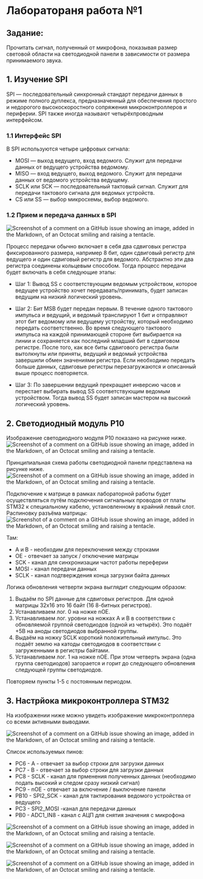 # Лаборатораня работа №1
## Задание:
Прочитать сигнал, полученный от микрофона, показывая размер световой области на светодиодной панели в зависимости от размера принимаемого звука.

## 1. Изучение SPI
SPI — последовательный синхронный стандарт передачи данных в режиме полного дуплекса, предназначенный для обеспечения простого и недорогого высокоскоростного сопряжения микроконтроллеров и периферии. SPI также иногда называют четырёхпроводным интерфейсом.
### 1.1 Интерфейс SPI
В SPI используются четыре цифровых сигнала:
* MOSI — выход ведущего, вход ведомого. Служит для передачи данных от ведущего устройства ведомому.
* MISO — вход ведущего, выход ведомого. Служит для передачи данных от ведомого устройства ведущему.
* SCLK или SCK — последовательный тактовый сигнал. Служит для передачи тактового сигнала для ведомых устройств.
* CS или SS — выбор микросхемы, выбор ведомого.
### 1.2 Прием и передача данных в SPI
![Screenshot of a comment on a GitHub issue showing an image, added in the Markdown, of an Octocat smiling and raising a tentacle.](https://upload.wikimedia.org/wikipedia/commons/b/bb/SPI_8-bit_circular_transfer.svg)

Процесс передачи обычно включает в себя два сдвиговых регистра фиксированного размера, например 8 бит, один сдвиговый регистр для ведущего и один сдвиговый регистр для ведомого. Абстрактно эти два регистра соединены кольцевым способом. Тогда процесс передачи будет включать в себя следующие этапы:

* Шаг 1: Вывод SS с соответствующим ведомым устройством, которое ведущее устройство хочет передавать/принимать, будет записан ведущим на низкий логический уровень.

* Шаг 2: Бит MSB будет передан первым. В течение одного тактового импульса и ведущий, и ведомый транслируют 1 бит и отправляют этот бит ведомому или ведущему устройству, который необходимо передать соответственно. Во время следующего тактового импульса на каждой принимающей стороне бит выбирается на линии и сохраняется как последний младший бит в сдвиговом регистре. После того, как все биты сдвигового регистра были вытолкнуты или приняты, ведущий и ведомый устройства завершили обмен значениями регистра. Если необходимо передать больше данных, сдвиговые регистры перезагружаются и описанный выше процесс повторяется.

* Шаг 3: По завершении ведущий прекращает инверсию часов и перестает выбирать вывод SS соответствующим ведомым устройством. Тогда вывод SS будет записан мастером на высокий логический уровень.
## 2. Светодиодный модуль P10
Изображение светодиодного модуля P10 показано на рисунке ниже.
![Screenshot of a comment on a GitHub issue showing an image, added in the Markdown, of an Octocat smiling and raising a tentacle.](https://led-ekb.ru/image/cache/data/moduli/P10_Single_Outdoor_Module-600x750.jpg)

Принципиальная схема работы светодиодной панели представлена ​​на рисунке ниже.
![Screenshot of a comment on a GitHub issue showing an image, added in the Markdown, of an Octocat smiling and raising a tentacle.](https://habrastorage.org/files/67b/bb8/862/67bbb8862780441586c79c3825618402.gif)

Подключение к матрице в рамках лабораторной работы будет осуществляться путём подключения сигнальных проводов от платы STM32 к специальному кабелю, установленному в крайний левый слот. Распиновку разъёма матрицы: 
![Screenshot of a comment on a GitHub issue showing an image, added in the Markdown, of an Octocat smiling and raising a tentacle.](https://habrastorage.org/r/w1560/files/0bc/02e/643/0bc02e6435c04856a93533bdb10f40e3.jpg)

Там:
* A и B - необходим для переключения между строками
* OE - отвечает за запуск / отключение матрицы 
* SCK - канал для синхронизации частот работы переферии 
* MOSI - канал передачи данных
* SCLK - канал подтверждения конца загрузки байта данных

Логика обновления четверти экрана выглядит следующим образом:
1. Выдаём по SPI данные для сдвиговых регистров. Для одной матрицы 32x16 это 16 байт (16 8-битных регистров).
1. Устанавливаем лог. 0 на ножке nOE.
1. Устанавливаем лог. уровни на ножках A и B в соответствии с обновляемой группой светодиодов (одной из четырёх). Это подаёт +5В на аноды светодиодов выбранной группы.
1. Выдаём на ножку SCLK короткий положительный импульс. Это подаёт землю на катоды светодиодов в соответствии с загруженными в регистры байтами.
1. Устанавливаем лог. 1 на ножке nOE. При этом четверть экрана (одна группа светодиодов) загорается и горит до следующего обновления следующей группы светодиодов.

Повторяем пункты 1-5 с постоянным периодом.

## 3. Настрйока микроконтроллера STM32
На изображении ниже можно увидеть изображение микроконтроллера со всеми активными выводами.

![Screenshot of a comment on a GitHub issue showing an image, added in the Markdown, of an Octocat smiling and raising a tentacle.](https://media.discordapp.net/attachments/1033680304692539505/1188547149210861668/OdKleh5M0yo.png?ex=659aebca&is=658876ca&hm=162e69591f935073c35f958be0b5c2dffaec6dfdddce8f4cee154030715d9b56&=&format=webp&quality=lossless&width=514&height=468)

Список используемых пинов: 
* PC6 - A - отвечает за выбор строки для загрузки данных
* PС7 - B - отвечает за выбор строки для загрузки данных
* PC8 - SCLK - канал для прменения полученных данных (необходимо подать высокий и следом сразу низкий сигнал)
* PС9 - nOE - отвечает за включение / выключение панели
* PB10 - SPI2_SCK - канал для тактирования ведомого устройства от ведущего
* PC3 - SPI2_MOSI -канал для передачи данных
* PB0 - ADC1_IN8 - канал с АЦП для снятия значения с микрофона

![Screenshot of a comment on a GitHub issue showing an image, added in the Markdown, of an Octocat smiling and raising a tentacle.](https://media.discordapp.net/attachments/1033680304692539505/1188554629240340550/image.png?ex=659af2c1&is=65887dc1&hm=72ebc7e24bca8c854c55b40b3e926c905620a5d540e3927177c7771eadc21768&=&format=webp&quality=lossless&width=768&height=354)

![Screenshot of a comment on a GitHub issue showing an image, added in the Markdown, of an Octocat smiling and raising a tentacle.](https://media.discordapp.net/attachments/1033680304692539505/1188554799176757328/image.png?ex=659af2ea&is=65887dea&hm=1845fb09c856c4a382a7c440dee9cec6c25c7f31d4072a2e375beb06a02bc51d&=&format=webp&quality=lossless&width=768&height=354)

![Screenshot of a comment on a GitHub issue showing an image, added in the Markdown, of an Octocat smiling and raising a tentacle.](https://media.discordapp.net/attachments/1033680304692539505/1188555007054844034/image.png?ex=659af31b&is=65887e1b&hm=a17a064dcc69c50fc89674e7c5c0a322e96c702fc91184d1dfe219a469bcad67&=&format=webp&quality=lossless&width=768&height=354)
